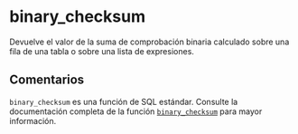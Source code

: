 ﻿---
SidebarGroup: "index-conversion-functions"
Autogenerated: true
---

# binary_checksum

Devuelve el valor de la suma de comprobación binaria calculado sobre una fila de una tabla o sobre una lista de expresiones.

## Comentarios 

`binary_checksum` es una función de SQL estándar. Consulte la documentación completa de la función [`binary_checksum`](https://learn.microsoft.com/es-es/sql/t-sql/functions/binary_checksum-transact-sql) para mayor información.
